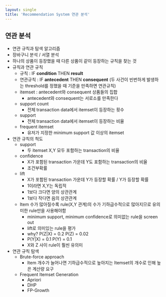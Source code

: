 ```yaml
---
layout: single
title: 'Recommendation System 연관 분석'
---
```

## 연관 분석
- 연관 규칙과 탐색 알고리즘
- 장바구니 분석 / 서열 분석
- 하나의 상품이 등장했을 때 다른 상품이 같이 등장하는 규칙을 찾는 것
- 규칙과 연관 규칙
  - 규칙 : IF **condition** THEN **result**
  - 연관규칙 : IF **antecedent** THEN **consequent** (두 사건이 빈번하게 발생하는 threshold를 정했을 때 기준을 만족하면 연관규칙)
  - itemset : antecedent와 consequent 상품들의 집합
    - antecedent와 consequent는 서로소를 만족한다
  - support count
    - 전체 transaction data에서 itemset이 등장하는 횟수
  - support
    - 전체 transaction data에서 itemset이 등장하는 비율 
  - frequent itemset
    - 유저가 지정한 minimum support 값 이상의 itemset
- 연관 규칙의 척도
  - support 
    - 두 itemset X,Y 모두 포함하는 transaction의 비율
  - confidence
    - X가 포함된 transaction 가운데 Y도 포함하는 transaction의 비율
    - 조건부확률
  - lift
    - X가 포함된 transaction 가운데 Y가 등장할 확률 / Y가 등장할 확률
    - 1이라면 X,Y는 독립적
    - 1보다 크다면 양의 상관관계
    - 1보다 작다면 음의 상관관계
  - Item 수가 많아질수록 rule(X,Y 관계)의 수가 기하급수적으로 많아지므로 유의미한 rule만을 사용해야함
    - minimum support, minimum confidence로 의미없는 rule을 screen out
    - lift로 의미있는 rule을 평가
    - why? P(Z|X) = 0.2 P(Z) = 0.02
    - P(Y|X) = 0.1 P(Y) = 0.1
    - X와 Z 사이 rule이 훨씬 유의미
- 연관 규칙 탐색
  - Brute-force approach
    - Item 개수가 늘어나면 기하급수적으로 높아지는 Itemset의 개수로 인해 높은 계산량 요구
  - Frequent Itemset Generation
    - Apriori
    - DHP
    - FP-Growth
